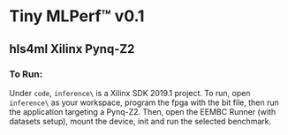 # Tiny MLPerf™ v0.1

## hls4ml Xilinx Pynq-Z2


### To Run:
Under `code`, `inference\` is a Xilinx SDK 2019.1 project. 
To run, open `inference\` as your workspace, program the fpga with the bit file, then run the application targeting a Pynq-Z2.
Then, open the EEMBC Runner (with datasets setup), mount the device, init and run the selected benchmark. 
